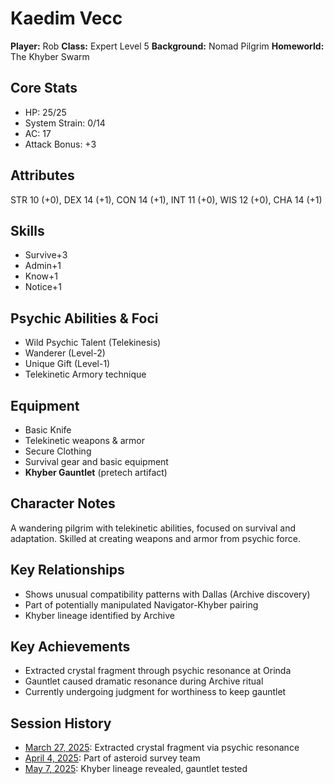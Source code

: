 # Kaedim Vecc
**Player:** Rob
**Class:** Expert Level 5
**Background:** Nomad Pilgrim
**Homeworld:** The Khyber Swarm

## Core Stats
- HP: 25/25
- System Strain: 0/14
- AC: 17
- Attack Bonus: +3

## Attributes
STR 10 (+0), DEX 14 (+1), CON 14 (+1), INT 11 (+0), WIS 12 (+0), CHA 14 (+1)

## Skills
- Survive+3
- Admin+1
- Know+1
- Notice+1

## Psychic Abilities & Foci
- Wild Psychic Talent (Telekinesis)
- Wanderer (Level-2)
- Unique Gift (Level-1)
- Telekinetic Armory technique

## Equipment
- Basic Knife
- Telekinetic weapons & armor
- Secure Clothing
- Survival gear and basic equipment
- **Khyber Gauntlet** (pretech artifact)

## Character Notes
A wandering pilgrim with telekinetic abilities, focused on survival and adaptation. Skilled at creating weapons and armor from psychic force.

## Key Relationships
- Shows unusual compatibility patterns with Dallas (Archive discovery)
- Part of potentially manipulated Navigator-Khyber pairing
- Khyber lineage identified by Archive

## Key Achievements
- Extracted crystal fragment through psychic resonance at Orinda
- Gauntlet caused dramatic resonance during Archive ritual
- Currently undergoing judgment for worthiness to keep gauntlet

## Session History
- [March 27, 2025](../sessions/2025-03-27-orinda-mine-rescue.md): Extracted crystal fragment via psychic resonance
- [April 4, 2025](../sessions/2025-04-04-penticton-9.md): Part of asteroid survey team
- [May 7, 2025](../sessions/2025-05-07-archive-experience.md): Khyber lineage revealed, gauntlet tested